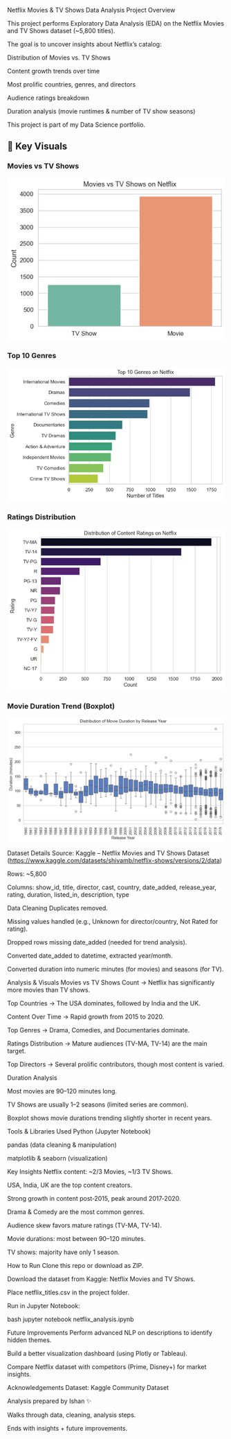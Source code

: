 Netflix Movies & TV Shows Data Analysis  Project Overview

This project performs Exploratory Data Analysis (EDA) on the Netflix Movies and TV Shows dataset (~5,800 titles).

The goal is to uncover insights about Netflix’s catalog:

Distribution of Movies vs. TV Shows

Content growth trends over time

Most prolific countries, genres, and directors

Audience ratings breakdown

Duration analysis (movie runtimes & number of TV show seasons)

This project is part of my Data Science portfolio.

## 📸 Key Visuals

### Movies vs TV Shows
![Movies vs TV Shows](Visualizations/Movies_vs_TV_Shows.png)

### Top 10 Genres
![Top Genres](Visualizations/Top_10_Genres.png)

### Ratings Distribution
![Ratings Distribution](Visualizations/Distribution_of_Content_Ratings.png)

### Movie Duration Trend (Boxplot)
![Duration Trend](Visualizations/Distribution_of_Movies_Duration_by_Release_Year.png)


 Dataset Details
Source: Kaggle – Netflix Movies and TV Shows Dataset
 (https://www.kaggle.com/datasets/shivamb/netflix-shows/versions/2/data) 

Rows: ~5,800

Columns: show_id, title, director, cast, country, date_added, release_year, rating, duration, listed_in, description, type

 Data Cleaning
Duplicates removed.

Missing values handled (e.g., Unknown for director/country, Not Rated for rating).

Dropped rows missing date_added (needed for trend analysis).

Converted date_added to datetime, extracted year/month.

Converted duration into numeric minutes (for movies) and seasons (for TV).

 Analysis & Visuals
Movies vs TV Shows Count → Netflix has significantly more movies than TV shows.

Top Countries → The USA dominates, followed by India and the UK.

Content Over Time → Rapid growth from 2015 to 2020.

Top Genres → Drama, Comedies, and Documentaries dominate.

Ratings Distribution → Mature audiences (TV-MA, TV-14) are the main target.

Top Directors → Several prolific contributors, though most content is varied.

Duration Analysis

Most movies are 90–120 minutes long.

TV Shows are usually 1–2 seasons (limited series are common).

Boxplot shows movie durations trending slightly shorter in recent years.

 Tools & Libraries Used
Python (Jupyter Notebook)

pandas (data cleaning & manipulation)

matplotlib & seaborn (visualization)

 Key Insights 
Netflix content: ~2/3 Movies, ~1/3 TV Shows.

USA, India, UK are the top content creators.

Strong growth in content post‑2015, peak around 2017‑2020.

Drama & Comedy are the most common genres.

Audience skew favors mature ratings (TV-MA, TV-14).

Movie durations: most between 90–120 minutes.

TV shows: majority have only 1 season.

 How to Run
Clone this repo or download as ZIP.

Download the dataset from Kaggle: Netflix Movies and TV Shows.

Place netflix_titles.csv in the project folder.

Run in Jupyter Notebook:

bash
jupyter notebook netflix_analysis.ipynb

 Future Improvements
Perform advanced NLP on descriptions to identify hidden themes.

Build a better visualization dashboard (using Plotly or Tableau).

Compare Netflix dataset with competitors (Prime, Disney+) for market insights.

 Acknowledgements
Dataset: Kaggle Community Dataset

Analysis prepared by Ishan ✨


Walks through data, cleaning, analysis steps.

Ends with insights + future improvements.
